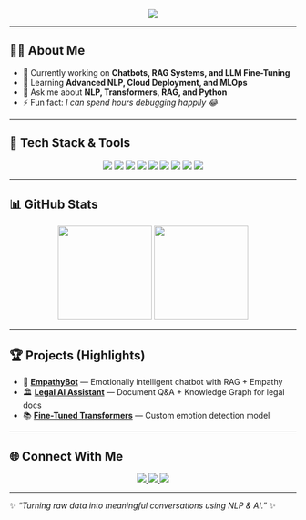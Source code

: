 <!-- Banner -->
<p align="center">
  <img src="https://readme-typing-svg.herokuapp.com?size=25&color=36BCF7&center=true&vCenter=true&lines=Hey+👋+I'm+Yousef+Elgohary!;NLP+Engineer+%F0%9F%A4%96;AI+%26+ML+Enthusiast+%F0%9F%94%AE;Always+learning+new+things!+🚀" />
</p>

---

## 👨‍💻 About Me
- 🔭 Currently working on **Chatbots, RAG Systems, and LLM Fine-Tuning**
- 🌱 Learning **Advanced NLP, Cloud Deployment, and MLOps**
- 💬 Ask me about **NLP, Transformers, RAG, and Python**
- ⚡ Fun fact: *I can spend hours debugging happily 😂*

---

## 🚀 Tech Stack & Tools

<p align="center">
  <!-- Programming -->
  <img src="https://img.shields.io/badge/Python-3776AB?style=for-the-badge&logo=python&logoColor=white"/>
  <img src="https://img.shields.io/badge/NLP-Transformers-blue?style=for-the-badge"/>
  <img src="https://img.shields.io/badge/Deep%20Learning-PyTorch-EE4C2C?style=for-the-badge&logo=pytorch&logoColor=white"/>
  <img src="https://img.shields.io/badge/HuggingFace-%F0%9F%A4%97-yellow?style=for-the-badge"/>
  
  <!-- Databases -->
  <img src="https://img.shields.io/badge/PostgreSQL-316192?style=for-the-badge&logo=postgresql&logoColor=white"/>
  <img src="https://img.shields.io/badge/FAISS-Vector%20DB-green?style=for-the-badge"/>
  
  <!-- DevOps -->
  <img src="https://img.shields.io/badge/Docker-2496ED?style=for-the-badge&logo=docker&logoColor=white"/>
  <img src="https://img.shields.io/badge/Streamlit-E43C6D?style=for-the-badge&logo=streamlit&logoColor=white"/>
  <img src="https://img.shields.io/badge/FastAPI-009688?style=for-the-badge&logo=fastapi"/>
</p>

---

## 📊 GitHub Stats

<p align="center">
  <img src="https://github-readme-stats.vercel.app/api?username=yousefelgohary&show_icons=true&theme=tokyonight" height="165"/>
  <img src="https://github-readme-stats.vercel.app/api/top-langs/?username=yousefelgohary&layout=compact&theme=tokyonight" height="165"/>
</p>

---

## 🏆 Projects (Highlights)

- 🤖 **[EmpathyBot](https://github.com/yousefelgohary/empathy-bot)** — Emotionally intelligent chatbot with RAG + Empathy
- 🏛️ **[Legal AI Assistant](https://github.com/yousefelgohary/legal-chatbot)** — Document Q&A + Knowledge Graph for legal docs
- 📚 **[Fine-Tuned Transformers](https://github.com/yousefelgohary/fine-tune-transformers)** — Custom emotion detection model

---

## 🌐 Connect With Me
<p align="center">
  <a href="https://linkedin.com/in/yousefelgohary" target="_blank">
    <img src="https://img.shields.io/badge/LinkedIn-0e76a8?style=for-the-badge&logo=linkedin&logoColor=white"/>
  </a>
  <a href="mailto:yusufaljawhari@gmail.com" target="_blank">
    <img src="https://img.shields.io/badge/Gmail-D14836?style=for-the-badge&logo=gmail&logoColor=white"/>
  </a>
  <a href="https://github.com/yousefelgohary" target="_blank">
    <img src="https://img.shields.io/badge/GitHub-333333?style=for-the-badge&logo=github&logoColor=white"/>
  </a>
</p>

---

✨ *“Turning raw data into meaningful conversations using NLP & AI.”* ✨
